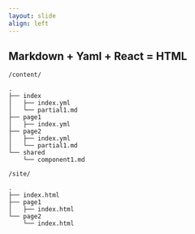 ```yaml
---
layout: slide
align: left
---
```

## Markdown + Yaml + React = HTML

`/content/`
```shell
.
├── index
│   ├── index.yml
│   └── partial1.md
├── page1
│   ├── index.yml
├── page2
│   ├── index.yml
│   └── partial1.md
└── shared
    └── component1.md
```

`/site/`
```shell
.
├── index.html
├── page1
│   ├── index.html
└── page2
    └── index.html
```
